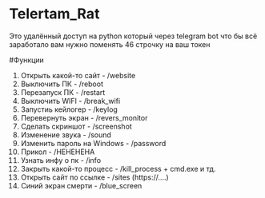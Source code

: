 # Telertam_Rat

Это удалённый доступ на python который через telegram bot что бы всё заработало вам нужно поменять 46 строчку на ваш токен

#Функции

1. Открыть какой-то сайт - /website
2. Выключить ПК - /reboot
3. Перезапуск ПК - /restart
4. Выключить WIFI - /break_wifi
5. Запустиь кейлогер - /keylog
6. Перевернуть экран - /revers_monitor
7. Сделать скриншот - /screenshot
8. Изменение звука - /sound
9. Изменить пароль на Windows - /password
10. Прикол - /HEHEHEHA
11. Узнать инфу о пк - /info
12. Закрыть какой-то процесс - /kill_process + cmd.exe и тд.
13. Открыть сайт по ссылке - /sites (https://....)
14. Синий экран смерти - /blue_screen
